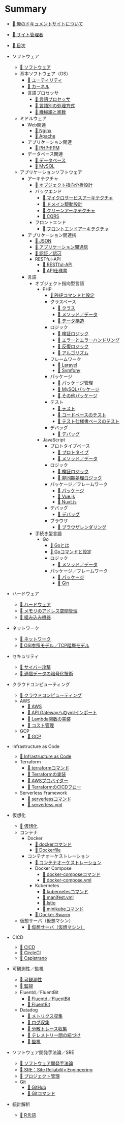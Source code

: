 # Summary

* [📖 ︎俺のドキュメントサイトについて](README.md)

* [📖 ︎サイト管理者](public/self_introduction.md)

* [📖 ︎目次](public/summary.md)

* ソフトウェア
    * [📖 ︎ソフトウェア](public/software/software.md)
    * 基本ソフトウェア（OS）
        * [📖 ︎ユーティリティ](public/software/software_basic_utility.md)
        * [📖 ︎カーネル](public/software/software_basic_kernel.md)
        * 言語プロセッサ
            * [📖 ︎言語プロセッサ](public/software/software_basic_language_processor.md)
            * [📖 ︎言語別の処理方式](public/software/software_basic_language_processor_process_mode.md)
            * [📖 ︎機械語と進数](public/software/software_basic_language_processor_machine_language_and_radix.md)
    * ミドルウェア
        * Web関連
            * [📖 ︎Nginx](public/software/software_middleware_web_nginx.md)
            * [📖 ︎Apache](public/software/software_middleware_web_apache.md)
        * アプリケーション関連
            * [📖 ︎PHP-FPM](public/software/software_middleware_application_php_fpm.md)
        * データベース関連
            * [📖 ︎データベース](public/software/software_middleware_database.md)
            * [📖 My︎SQL](public/software/software_middleware_database_mysql.md)
    * アプリケーションソフトウェア
        * アーキテクチャ
            * [📖 ︎オブジェクト指向分析設計](public/software/software_application_architecture_object_oriented_analysis_and_design.md)
            * バックエンド
                * [📖 ︎マイクロサービスアーキテクチャ](public/software/software_application_architecture_backend_microservices.md)
                * [📖 ︎ドメイン駆動設計](public/software/software_application_architecture_backend_domain_driven_design.md)
                * [📖 ︎クリーンアーキテクチャ](public/software/software_application_architecture_backend_domain_driven_design_clean_architecture.md)
                * [📖 ︎CQRS](public/software/software_application_architecture_backend_cqrs.md)
            * フロントエンド
                * [📖 ︎フロントエンドアーキテクチャ](public/software/software_application_architecture_frontend.md)
        * アプリケーション間連携
            * [📖 ︎JSON](public/software/software_application_collaboration_json.md)
            * [📖 ︎アプリケーション間通信](public/software/software_application_collaboration_communication.md)
            * [📖 ︎認証／認可](public/software/software_application_collaboration_authentication_authorization.md)
            * RESTful-API
                * [📖 ︎RESTful-API](public/software/software_application_collaboration_api_restful.md)
                * [📖 ︎API仕様書](public/software/software_application_collaboration_api_restful_api_specification.md)
        * 言語
            * オブジェクト指向型言語
                * PHP
                    * [📖 PHPコマンドと設定](public/software/software_application_object_oriented_language_php_command_and_configuration.md)
                    * クラスベース
                        * [📖 ︎クラス](public/software/software_application_object_oriented_language_php_class_based.md)
                        * [📖 ︎メソッド／データ](public/software/software_application_object_oriented_language_php_class_based_method_data.md)
                        * [📖 ︎データ構造](public/software/software_application_object_oriented_language_php_class_based_data_structure.md)
                    * ロジック
                        * [📖 ︎検証ロジック](public/software/software_application_object_oriented_language_php_logic_validation.md)
                        * [📖 ︎エラーとエラーハンドリング](public/software/software_application_object_oriented_language_php_logic_error_and_error_handling.md)
                        * [📖 ︎反復ロジック](public/software/software_application_object_oriented_language_php_logic_iteration.md)
                        * [📖 ︎アルゴリズム](public/software/software_application_object_oriented_language_php_logic_algorithm.md)
                    * フレームワーク
                        * [📖 ︎Laravel](public/software/software_application_object_oriented_language_php_framework_laravel.md)
                        * [📖 ︎Symfony](public/software/software_application_object_oriented_language_php_framework_symfony.md)
                    * パッケージ
                        * [📖 ︎パッケージ管理](public/software/software_application_object_oriented_language_php_package_management.md)
                        * [📖 ︎MySQLパッケージ](public/software/software_application_object_oriented_language_php_package_mysql.md)
                        * [📖 ︎その他パッケージ](public/software/software_application_object_oriented_language_php_package_others.md)
                    * テスト
                        * [📖 ︎テスト](public/software/software_application_object_oriented_language_php_testing.md)
                        * [📖 ︎コードベースのテスト](public/software/software_application_object_oriented_language_php_testing_based_on_code.md)
                        * [📖 ︎テスト仕様書ベースのテスト](public/software/software_application_object_oriented_language_php_testing_based_on_test_specification.md)
                    * デバッグ
                        * [📖 ︎デバッグ](public/software/software_application_object_oriented_language_php_debug.md)
                * JavaScript
                    * プロトタイプベース
                        * [📖 ︎プロトタイプ](public/software/software_application_object_oriented_language_js_prototype_based.md)
                        * [📖 ︎メソッド／データ](public/software/software_application_object_oriented_language_js_prototype_based_method_data.md)
                    * ロジック
                        * [📖 ︎検証ロジック](public/software/software_application_object_oriented_language_js_logic_validation.md)
                        * [📖 ︎非同期処理ロジック](public/software/software_application_object_oriented_language_js_logic_asynchronous_process.md)
                    * パッケージ／フレームワーク
                        * [📖 ︎パッケージ](public/software/software_application_object_oriented_language_js_package.md)
                        * [📖 ︎Vue.js](public/software/software_application_object_oriented_language_js_framework_vuejs.md)
                        * [📖 ︎Nuxt.js](public/software/software_application_object_oriented_language_js_framework_nuxtjs.md)
                    * デバッグ
                        * [📖 ︎デバッグ](public/software/software_application_object_oriented_language_js_debug.md)
                    * ブラウザ
                        * [📖 ︎ブラウザレンダリング](public/software/software_application_object_oriented_language_js_browser_rendering.md)
            * 手続き型言語
                * Go
                    * [📖 Goとは](public/software/software_application_procedural_language_go.md)
                    * [📖 Goコマンドと設定](public/software/software_application_procedural_language_go_command_and_configuration.md)
                    * ロジック
                        * [📖 メソッド／データ](public/software/software_application_procedural_language_go_logic_method_data.md)
                    * パッケージ／フレームワーク
                        * [📖 パッケージ](public/software/software_application_procedural_language_go_package.md)
                        * [📖 Gin](public/software/software_application_procedural_language_go_framework_gin.md)

* ハードウェア
    * [📖 ︎ハードウェア](public/hardware/hardware.md)
    * [📖 ︎メモリのアドレス空間管理](public/hardware/hardware_memory_address_space_management.md)
    * [📖 ︎組み込み機器](public/hardware/hardware_embedded_system.md)

* ネットワーク
    * [📖 ︎ネットワーク](public/network/network.md)
    * [📖 ︎OSI参照モデル／TCP階層モデル](public/network/network_osi_tcp_model.md)

* セキュリティ
    * [📖 ︎サイバー攻撃](public/security/security_cyber_attacks.md)
    * [📖 ︎通信データの暗号化技術](public/security/security_encryption_technology.md)

* クラウドコンピューティング
    * [📖 ︎クラウドコンピューティング](public/cloud_computing/cloud_computing.md)
    * AWS
        * [📖 ︎AWS](public/cloud_computing/cloud_computing_aws.md)
        * [📖 ︎API Gatewayへのymlインポート](public/cloud_computing/cloud_computing_aws_api_gateway_import.md)
        * [📖 ︎Lambda関数の実装](public/cloud_computing/cloud_computing_aws_lambda_function.md)
        * [📖 ︎コスト管理](public/cloud_computing/cloud_computing_aws_cost_management.md)
    * GCP
        * [📖 ︎GCP](public/cloud_computing/cloud_computing_gcp.md)

* Infrastructure as Code
    * [📖 ︎Infrastructure as Code](public/infrastructure_as_code/infrastructure_as_code.md)
    * Terraform
        * [📖 ︎terraformコマンド](public/infrastructure_as_code/infrastructure_as_code_terraform_command.md)
        * [📖 ︎Terraformの実装](public/infrastructure_as_code/infrastructure_as_code_terraform_implementation.md)
        * [📖 ︎AWSプロバイダー](public/infrastructure_as_code/infrastructure_as_code_terraform_aws_provider.md)
        * [📖 ︎TerraformのCICDフロー](public/infrastructure_as_code/infrastructure_as_code_terraform_ci_cd.md)
    * Serverless Framework
        * [📖 ︎serverlessコマンド](public/infrastructure_as_code/infrastructure_as_code_serverless_framework_serverless_command.md)
        * [📖 ︎serverless.yml](public/infrastructure_as_code/infrastructure_as_code_serverless_framework_serverless_yml.md)

* 仮想化
    * [📖 ︎仮想化](public/virtualization/virtualization.md)
    * コンテナ
        * Docker
            * [📖 ︎dockerコマンド](public/virtualization/virtualization_container_docker_command.md)
            * [📖 ︎Dockerfile](public/virtualization/virtualization_container_docker_dockerfile.md)
        * コンテナオーケストレーション
            * [📖 ︎コンテナオーケストレーション](public/virtualization/virtualization_container_orchestration.md)
            * Docker Compose
                * [📖 ︎docker-composeコマンド](/public/virtualization/virtualization_container_orchestration_docker_compose_command.md)
                * [📖 ︎docker-compose.yml](public/virtualization/virtualization_container_orchestration_docker_compose_yml.md)
            * ︎Kubernetes
                * [📖 ︎kubernetesコマンド](public/virtualization/virtualization_container_orchestration_kubernetes_command.md)
                * [📖 ︎manifest.yml](public/virtualization/virtualization_container_orchestration_kubernetes_manifest_yml.md)
                * [📖 ︎Istio](public/virtualization/virtualization_container_orchestration_kubernetes_istio.md)
                * [📖 ︎minikubeコマンド](public/virtualization/virtualization_container_orchestration_kubernetes_minikube_command.md)
            * [📖 ︎Docker Swarm](public/virtualization/virtualization_container_orchestration_docker_swarm.md)
    * ︎仮想サーバ（仮想マシン）
        * [📖 ︎仮想サーバ（仮想マシン）](public/virtualization/virtualization_server.md)

* CICD
    * [📖 ︎CICD](public/ci_cd/ci_cd.md)
    * [📖 ︎CircleCI](public/ci_cd/ci_cd_circleci.md)
    * [📖 ︎Capistrano](public/ci_cd/ci_cd_capistrano.md)

* 可観測性／監視
    * [📖 ︎可観測性](public/observability_monitering/observability.md)
    * [📖 ︎監視](public/observability_monitering/monitering.md)
    * Fluentd／FluentBit
        * [📖 ︎Fluentd／FluentBit](public/observability_monitering/observability_fluentd_and_fluentbit.md)
        * [📖 ︎FluentBit](public/observability_monitering/observability_fluentbit.md)
    * Datadog
        * [📖 ︎メトリクス収集](public/observability_monitering/observability_datadog_metrics.md)
        * [📖 ︎ログ収集](public/observability_monitering/observability_datadog_log.md)
        * [📖 ︎分散トレース収集](public/observability_monitering/observability_datadog_distributed_trace.md)
        * [📖 ︎テレメトリー間の紐づけ](public/observability_monitering/observability_datadog_telemetry_association.md)
        * [📖 ︎監視](public/observability_monitering/observability_datadog_monitering.md)

* ソフトウェア開発手法論／SRE
    * [📖 ︎ソフトウェア開発手法論](public/software_development_methodology/software_development_methodology.md)
    * [📖 ︎SRE：Site Reliability Engineering](public/software_development_methodology/software_development_methodology_site_reliability_engineering.md)
    * [📖 ︎プロジェクト管理](public/software_development_methodology/software_development_methodology_project_management.md)
    * Git
        * [📖 ︎GitHub](public/software_development_methodology/software_development_methodology_git_github.md)
        * [📖 ︎Gitコマンド](public/software_development_methodology/software_development_methodology_git_command.md)

* 統計解析
    * [📖 ︎R言語](public/statistic_analysis/statistic_analysis_r.md)

